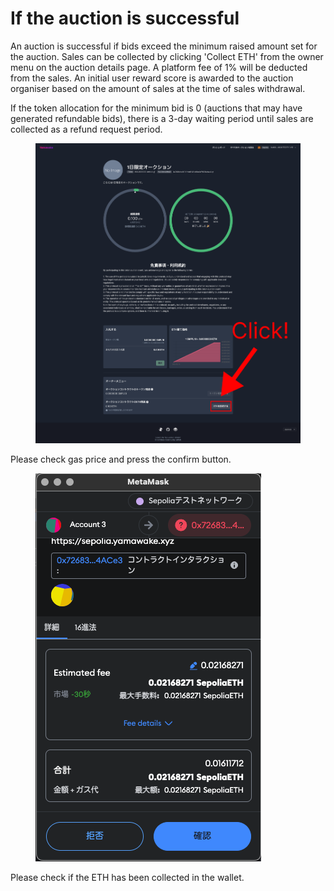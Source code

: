 # If the auction is successful

An auction is successful if bids exceed the minimum raised amount set for the auction. Sales can be collected by clicking 'Collect ETH' from the owner menu on the auction details page. A platform fee of 1% will be deducted from the sales. An initial user reward score is awarded to the auction organiser based on the amount of sales at the time of sales withdrawal.


&#x20;If the token allocation for the minimum bid is 0 (auctions that may have generated refundable bids), there is a 3-day waiting period until sales are collected as a refund request period.


<figure><img src="../../../../../.gitbook/assets/Group 1 (25) (1).png" alt=""><figcaption></figcaption></figure>

Please check gas price and press the confirm button.

<figure><img src="../../../../../.gitbook/assets/スクリーンショット 2024-03-18 22.07.40.png" alt=""><figcaption></figcaption></figure>

Please check if the ETH has been collected in the wallet.   
